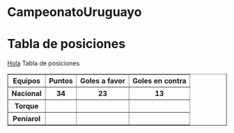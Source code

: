 # CampeonatoUruguayo

<!doctype html>
<html>
    <head>
    <title>Campeonato Uruguayo </title>
    </head>
    <body>
    <h1>Tabla de posiciones</h1>
    <u>Hola</u>
    <caption>Tabla de posiciones</caption>
    <table border ="1">
        <thead>
            <tr>
                <th>Equipos</th>
                <th>Puntos </th>
                <th>Goles a favor</th>
                <th>Goles en contra</th>
            </tr>
        </thead>
        <tbody>
                    <tr>
                <th>Nacional</th>
                <th>34</th>
                <th>23</th>
                <th>13</th>
            </tr>
                    <tr>
                <th>Torque</th>
                <th></th>
                <th></th>
                <th></th>
            </tr>
                        </tr>
                    <tr>
                <th>Peniarol</th>
                <th></th>
                <th></th>
                <th></th>
            </tr>
       </tbody>
    </table>   
    </body>
</html>
